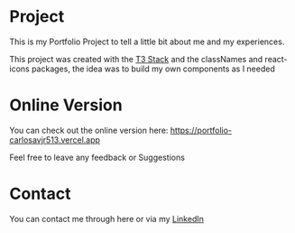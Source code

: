 # Project

This is my Portfolio Project to tell a little bit about me and my experiences.

This project was created with the [T3 Stack](https://create.t3.gg/) 
and the classNames and react-icons packages, the idea was to build my own components as I needed

# Online Version

You can check out the online version here: https://portfolio-carlosavjr513.vercel.app

Feel free to leave any feedback or Suggestions

# Contact

You can contact me through here or via my [LinkedIn](https://www.linkedin.com/in/carlos-alberto-valerio-junior-7134b0139/)
